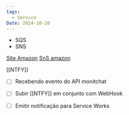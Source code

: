 ```yaml
---
tags:
  - Servico
Date: 2024-10-20
---
```

 - SQS
 - SNS
 
 [Site Amazon](https://aws.amazon.com/pt/sqs/)
 [SnS amazon](https://aws.amazon.com/pt/sns/sms-pricing/)
 
[[NTFY]]

- [ ] Recebendo evento do API monitchat
- [ ] Subir [[NTFY]] em conjunto com WebHook
- [ ] Emitir notificação para Service Works



